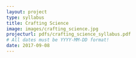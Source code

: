 ```yaml
---
layout: project
type: syllabus
title: Crafting Science
image: images/crafting_science.jpg
projecturl: pdfs/crafting_science_syllabus.pdf
# All dates must be YYYY-MM-DD format!
date: 2017-09-08
---
```

